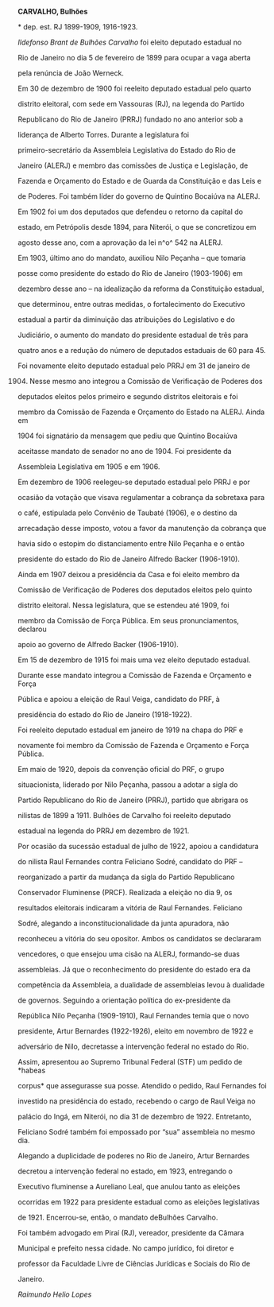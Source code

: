 **CARVALHO, Bulhões**



\* dep. est. RJ 1899-1909, 1916-1923.



*Ildefonso Brant de Bulhões Carvalho* foi eleito deputado estadual no

Rio de Janeiro no dia 5 de fevereiro de 1899 para ocupar a vaga aberta

pela renúncia de João Werneck.



Em 30 de dezembro de 1900 foi reeleito deputado estadual pelo quarto

distrito eleitoral, com sede em Vassouras (RJ), na legenda do Partido

Republicano do Rio de Janeiro (PRRJ) fundado no ano anterior sob a

liderança de Alberto Torres. Durante a legislatura foi

primeiro-secretário da Assembleia Legislativa do Estado do Rio de

Janeiro (ALERJ) e membro das comissões de Justiça e Legislação, de

Fazenda e Orçamento do Estado e de Guarda da Constituição e das Leis e

de Poderes. Foi também líder do governo de Quintino Bocaiúva na ALERJ.

Em 1902 foi um dos deputados que defendeu o retorno da capital do

estado, em Petrópolis desde 1894, para Niterói, o que se concretizou em

agosto desse ano, com a aprovação da lei n^o^ 542 na ALERJ.



Em 1903, último ano do mandato, auxiliou Nilo Peçanha – que tomaria

posse como presidente do estado do Rio de Janeiro (1903-1906) em

dezembro desse ano – na idealização da reforma da Constituição estadual,

que determinou, entre outras medidas, o fortalecimento do Executivo

estadual a partir da diminuição das atribuições do Legislativo e do

Judiciário, o aumento do mandato do presidente estadual de três para

quatro anos e a redução do número de deputados estaduais de 60 para 45.



Foi novamente eleito deputado estadual pelo PRRJ em 31 de janeiro de

1904. Nesse mesmo ano integrou a Comissão de Verificação de Poderes dos

deputados eleitos pelos primeiro e segundo distritos eleitorais e foi

membro da Comissão de Fazenda e Orçamento do Estado na ALERJ. Ainda em

1904 foi signatário da mensagem que pediu que Quintino Bocaiúva

aceitasse mandato de senador no ano de 1904. Foi presidente da

Assembleia Legislativa em 1905 e em 1906.



Em dezembro de 1906 reelegeu-se deputado estadual pelo PRRJ e por

ocasião da votação que visava regulamentar a cobrança da sobretaxa para

o café, estipulada pelo Convênio de Taubaté (1906), e o destino da

arrecadação desse imposto, votou a favor da manutenção da cobrança que

havia sido o estopim do distanciamento entre Nilo Peçanha e o então

presidente do estado do Rio de Janeiro Alfredo Backer (1906-1910).



Ainda em 1907 deixou a presidência da Casa e foi eleito membro da

Comissão de Verificação de Poderes dos deputados eleitos pelo quinto

distrito eleitoral. Nessa legislatura, que se estendeu até 1909, foi

membro da Comissão de Força Pública. Em seus pronunciamentos, declarou

apoio ao governo de Alfredo Backer (1906-1910).



Em 15 de dezembro de 1915 foi mais uma vez eleito deputado estadual.

Durante esse mandato integrou a Comissão de Fazenda e Orçamento e Força

Pública e apoiou a eleição de Raul Veiga, candidato do PRF, à

presidência do estado do Rio de Janeiro (1918-1922).



Foi reeleito deputado estadual em janeiro de 1919 na chapa do PRF e

novamente foi membro da Comissão de Fazenda e Orçamento e Força Pública.

Em maio de 1920, depois da convenção oficial do PRF, o grupo

situacionista, liderado por Nilo Peçanha, passou a adotar a sigla do

Partido Republicano do Rio de Janeiro (PRRJ), partido que abrigara os

nilistas de 1899 a 1911. Bulhões de Carvalho foi reeleito deputado

estadual na legenda do PRRJ em dezembro de 1921.



Por ocasião da sucessão estadual de julho de 1922, apoiou a candidatura

do nilista Raul Fernandes contra Feliciano Sodré, candidato do PRF –

reorganizado a partir da mudança da sigla do Partido Republicano

Conservador Fluminense (PRCF). Realizada a eleição no dia 9, os

resultados eleitorais indicaram a vitória de Raul Fernandes. Feliciano

Sodré, alegando a inconstitucionalidade da junta apuradora, não

reconheceu a vitória do seu opositor. Ambos os candidatos se declararam

vencedores, o que ensejou uma cisão na ALERJ, formando-se duas

assembleias. Já que o reconhecimento do presidente do estado era da

competência da Assembleia, a dualidade de assembleias levou à dualidade

de governos. Seguindo a orientação política do ex-presidente da

República Nilo Peçanha (1909-1910), Raul Fernandes temia que o novo

presidente, Artur Bernardes (1922-1926), eleito em novembro de 1922 e

adversário de Nilo, decretasse a intervenção federal no estado do Rio.

Assim, apresentou ao Supremo Tribunal Federal (STF) um pedido de *habeas

corpus* que assegurasse sua posse. Atendido o pedido, Raul Fernandes foi

investido na presidência do estado, recebendo o cargo de Raul Veiga no

palácio do Ingá, em Niterói, no dia 31 de dezembro de 1922. Entretanto,

Feliciano Sodré também foi empossado por “sua” assembleia no mesmo dia.

Alegando a duplicidade de poderes no Rio de Janeiro, Artur Bernardes

decretou a intervenção federal no estado, em 1923, entregando o

Executivo fluminense a Aureliano Leal, que anulou tanto as eleições

ocorridas em 1922 para presidente estadual como as eleições legislativas

de 1921. Encerrou-se, então, o mandato deBulhões Carvalho.



Foi também advogado em Piraí (RJ), vereador, presidente da Câmara

Municipal e prefeito nessa cidade. No campo jurídico, foi diretor e

professor da Faculdade Livre de Ciências Jurídicas e Sociais do Rio de

Janeiro.



*Raimundo Helio Lopes*



